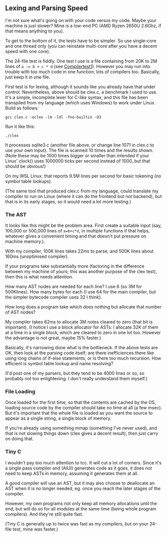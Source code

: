 ## Lexing and Parsing Speed

I'm not sure what's going on with your code versus my code. Maybe your machine is just slower? Mine is a low-end PC (AMD Ryzen 2650U 2.6Ghz, if that means anything to you).

To get to the bottom of it, the tests have to be simpler. So use single-core and one thread only (you can reinstate multi-core after you have a decent speed with one core).

The 24-file test is fiddly. One test I use is a file containing from 20K to 2M lines of `a := b + c * d` (see [Compilertest1](../Compilertest1.md)). However you may run into trouble with too much code in one function; lots of compilers too. Basically, just keep it in one file.

First test is for lexing, although it sounds like you already have that under control. Nevertheless, above should be clex.c, a benchmark I used to use. It's a simple, incomplete lexer for C-like syntax, and this file has been transpiled from my language (which uses Windows) to work under Linux. Build as follows:

    gcc clex.c -oclex -lm -ldl -fno-builtin -O3

Run it like this:

    ./clex

It processes sqlite3.c (another file above, or change line 1071 in clex.c to use your own input). The file is scanned 10 times and the results shown. (Note these may be 1000 times bigger or smaller than intended if your Linux' clock() uses 1000000 ticks per second instead of 1000, but that should be obvious!)

On my WSL Linux, that reports 9.5M lines per second for basic tokening (no symbol table lookups).

(The same tool that produced clex.c from my language, could translate my compiler to run on Linux (where it can do the frontend but not backend), but that is in its early stages, so it would need a lot more testing.)

### The AST

It looks like this might be the problem area. First create a suitable input (say, 100,000 or 500,000 lines of `a=b+c*d`, in multiple functions if that helps, whatever gives a convenient timing and that doesn't put pressure on machine memory.).

With my compiler, 100K lines takes 22ms to parse, and 500K lines about 160ms (unoptimised compiler).

If your programs take substantially more (factoring in the difference between my machine of yours; this was another purpose of the clex test), then this is what needs attention.

How many AST nodes are needed for each line? I use 6 (so 3M for 500Klines). How many bytes for each (I use 64 for the main compiler, but the simpler bytecode compiler uses 32 I think).

How long does a program take which does nothing but allocate that number of AST nodes?

My compiler takes 62ms to allocate 3M notes cleared to zero (that bit is important). (I notice I use a block allocator for ASTs: I allocate 32K of them at a time in a single block, which are cleared to zero in one lot too. However the advantage is not great, maybe 15% faster.)

Basically, it's narrowing done what is the bottleneck. If the above tests are OK, then look at the parsing code itself; are there inefficiences there like using long chains of if-else statements, or is there too much recursion. How efficient is symbol table lookup and name resolving?

(I'd post one of my parsers, but they tend to be 4000 lines or so, so probably not too enlightening. I don't really understand them myself.)

### File Loading

Once loaded for the first time,  so that the contents are cached by the OS, loading source code by the compiler should take no time at all (a few msec). But it's important that the whole file is loaded as you want the source to appear as a single string, a single block of memory.

If you're already using something mmap (something I've never used), and that is not slowing things down (clex gives a decent result), then just carry on doing that.

### Tiny C

I wouldn't pay too much attention to tcc. It will cut a lot of corners. Since it's a single pass compiler and (AIUI) generates code as it goes, it does not need to keep ASTs in memory, assuming it generates them at all.

A good compiler will use an AST, but it may also choose to deallocate an AST when it is no longer needed, eg. once you reach the later stages of the compiler.

However, my own programs not only keep all memory allocations until the end, but will do so for all modules at the same time (being whole program compilers). And they're still quite fast. 

(Tiny C is generally up to twice was fast as my compilers, but on your 24-file test, mine was faster.)

 
